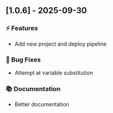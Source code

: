 ## [1.0.6] - 2025-09-30

### ⚡ Features

- Add new project and deploy pipeline

### 🐛 Bug Fixes

- Attempt at variable substitution

### 📚 Documentation

- Better documentation

